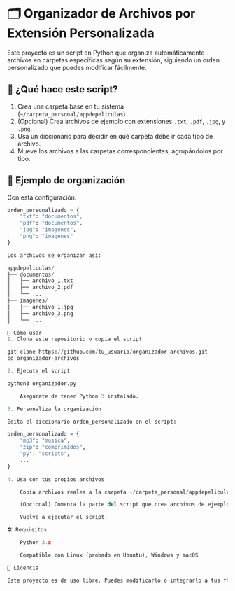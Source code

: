 # 🗂️ Organizador de Archivos por Extensión Personalizada

Este proyecto es un script en Python que organiza automáticamente archivos en carpetas específicas según su extensión, siguiendo un orden personalizado que puedes modificar fácilmente.

## 📌 ¿Qué hace este script?

1. Crea una carpeta base en tu sistema (`~/carpeta_personal/appdepeliculas`).
2. (Opcional) Crea archivos de ejemplo con extensiones `.txt`, `.pdf`, `.jpg`, y `.png`.
3. Usa un diccionario para decidir en qué carpeta debe ir cada tipo de archivo.
4. Mueve los archivos a las carpetas correspondientes, agrupándolos por tipo.

## 🧠 Ejemplo de organización

Con esta configuración:

```python
orden_personalizado = {
    "txt": "documentos",
    "pdf": "documentos",
    "jpg": "imagenes",
    "png": "imagenes"
}

Los archivos se organizan así:

appdepeliculas/
├── documentos/
│   ├── archivo_1.txt
│   ├── archivo_2.pdf
│   └── ...
├── imagenes/
│   ├── archivo_1.jpg
│   ├── archivo_3.png
│   └── ...

🚀 Cómo usar
1. Clona este repositorio o copia el script

git clone https://github.com/tu_usuario/organizador-archivos.git
cd organizador-archivos

2. Ejecuta el script

python3 organizador.py

    Asegúrate de tener Python 3 instalado.

3. Personaliza la organización

Edita el diccionario orden_personalizado en el script:

orden_personalizado = {
    "mp3": "musica",
    "zip": "comprimidos",
    "py": "scripts",
    ...
}

4. Usa con tus propios archivos

    Copia archivos reales a la carpeta ~/carpeta_personal/appdepeliculas/.

    (Opcional) Comenta la parte del script que crea archivos de ejemplo.

    Vuelve a ejecutar el script.

🛠️ Requisitos

    Python 3.x

    Compatible con Linux (probado en Ubuntu), Windows y macOS

📄 Licencia

Este proyecto es de uso libre. Puedes modificarlo o integrarlo a tus flujos personales o empresariales.
